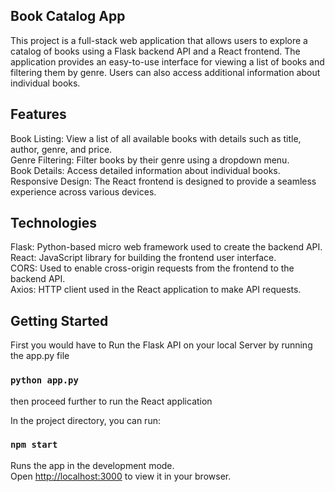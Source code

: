 <h2>Book Catalog App</h2>
This project is a full-stack web application that allows users to explore a catalog of books using a Flask backend API and a React frontend. The application provides an easy-to-use interface for viewing a list of books and filtering them by genre. Users can also access additional information about individual books.

<h2>Features </h2>
Book Listing: View a list of all available books with details such as title, author, genre, and price. <br/>
Genre Filtering: Filter books by their genre using a dropdown menu. <br/>
Book Details: Access detailed information about individual books. <br/>
Responsive Design: The React frontend is designed to provide a seamless experience across various devices. <br/>

 <h2>Technologies </h2>
Flask: Python-based micro web framework used to create the backend API. <br/>
React: JavaScript library for building the frontend user interface. <br/>
CORS: Used to enable cross-origin requests from the frontend to the backend API. <br/>
Axios: HTTP client used in the React application to make API requests. <br/>

<h2>Getting Started </h2>
First you would have to Run the Flask API on your local Server by running the app.py file 

### `python app.py`

then proceed further to run the React application 

In the project directory, you can run:

### `npm start`

Runs the app in the development mode. <br/>
Open [http://localhost:3000](http://localhost:3000) to view it in your browser.

